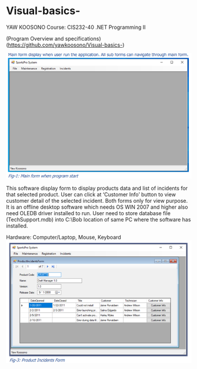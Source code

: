 # Visual-basics-
YAW KOOSONO
Course: CIS232-40 .NET Programming II

(Program Overview and specifications)(https://github.com/yawkoosono/Visual-basics-)

![](https://github.com/yawkoosono/Visual-basics-/blob/main/images/SportsPro%20Main%20page%20.png)

This software display form to display products data and list of incidents for that selected 
product. User can click at ‘Customer Info’ button to view customer detail of the selected 
incident. Both forms only for view purpose.
It is an offline desktop software which needs OS WIN 2007 and higher also need OLEDB driver 
installed to run.
User need to store database file (TechSupport.mdb) into C:\Bob location of same PC where the 
software has installed.

Hardware: Computer/Laptop, Mouse, Keyboard
![](https://github.com/yawkoosono/Visual-basics-/blob/main/images/Incidence%20.png)



